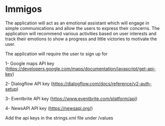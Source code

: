 # Immigos
The application will act as an emotional assistant which will engage in simple communications and allow the users to express their concerns. The application will recommend various activities based on user interests and track their emotions to show a progress and little victories to motivate the user.

The application will require the user to sign up for

1- Google maps API key (https://developers.google.com/maps/documentation/javascript/get-api-key)

2- Dialogflow API key (https://dialogflow.com/docs/reference/v2-auth-setup)

3- Eventbrite API key (https://www.eventbrite.com/platform/api)

4- NewsAPI API key (https://newsapi.org/)

Add the api keys in the strings.xml file under /values
